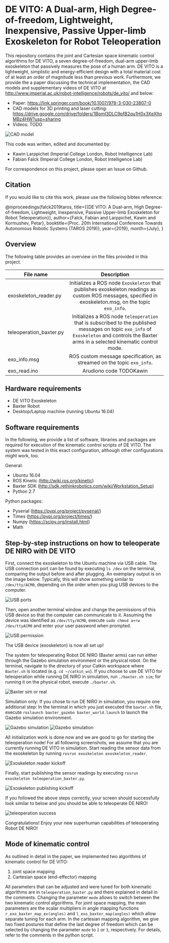 

DE VITO: A Dual-arm, High Degree-of-freedom, Lightweight, Inexpensive, Passive Upper-limb Exoskeleton for Robot Teleoperation
=============================================================================================================================

This repository contains the joint and Cartesian space kinematic control algorithms for DE VITO, a seven degree-of-freedom, dual-arm upper-limb exoskeleton that passively measures the pose of a human arm. DE VITO is a lightweight, simplistic and energy-efficient design with a total material cost of at least an order of magnitude less than previous work. Furthermore, we provide the a paper discussing the technical implementation, the CAD models and supplementary videos of DE VITO at http://www.imperial.ac.uk/robot-intelligence/robots/de_vito/ and below:

* Paper: https://link.springer.com/book/10.1007/978-3-030-23807-0
* CAD models for 3D printing and laser cutting: https://drive.google.com/drive/folders/1BpmI3DLC9pfB2qu1H0x3XeXltqMBz4HW?usp=sharing
* Videos: TODO

![CAD model](Images/DE_VITO_lowqual.jpg)

<!-- ![CAD model with DOFs and kinematic diagram](Images/CAD_model_DOF_kinematic_diagram_lowqual.jpg) -->

This code was written, edited and documented by:

* Kawin Larppichet (Imperial College London, Robot Intelligence Lab)
* Fabian Falck (Imperial College London, Robot Intelligence Lab)

For correspondence on this project, please open an Issue on Github.

Citation
--------

If you would like to cite this work, please use the following bibtex reference: 

@inproceedings{falck2019taros,
  title={{DE VITO: A Dual-arm, High Degree-of-freedom, Lightweight, Inexpensive, Passive Upper-limb Exoskeleton for Robot Teleoperation}},
  author={Falck, Fabian and Larppichet, Kawin and Kormushev, Petar},
  booktitle={Proc. 20th International Conference Towards Autonomous Robotic Systems (TAROS 2019)},
  year={2019},
  month={July},
}

Overview
--------

The following table provides an overview on the files provided in this project.


| File name                  | Description                                                                                                                                                                                 |
| -------------------------- |:-------------------------------------------------------------------------------------------------------------------------------------------------------------------------------------------:|
| exoskeleton_reader.py      | Initializes a ROS node `Exoskeleton` that publishes exoskeleton readings as custom ROS messages, specified in exoskeleton.msg, on the topic `exo_info`.                                     |
| teleoperation_baxter.py    | Initializes a ROS node `teleoperation` that is subscribed to the published messages on topic `exo_info` of `Exoskeleton` and controls the Baxter arms in a selected kinematic control mode. |
| exo_info.msg               | ROS custom message specification, as streamed on the topic `exo_info`.                                                                                                                      |
| exo_read.ino               | Arudiono code TODOKawin                                                                                                                                                                     |

Hardware requirements
---------------------

* DE VITO Exoskeleton
* Baxter Robot
* Desktop/Laptop machine (running Ubuntu 16.04)

Software requirements
---------------------

In the following, we provide a list of software, libraries and packages are required for execution of the kinematic control scripts of DE VITO. The system was tested in this exact configuration, although other configurations might work, too.

General:

* Ubuntu 16.04
* ROS Kinetic (http://wiki.ros.org/kinetic)
* Baxter SDK (http://sdk.rethinkrobotics.com/wiki/Workstation_Setup)
* Python 2.7

Python packages:

* Pyserial (https://pypi.org/project/pyserial/)
* Times (https://pypi.org/project/times/)
* Numpy (https://scipy.org/install.html)
* Math

Step-by-step instructions on how to teleoperate DE NIRO with DE VITO
--------------------------------------------------------------------

First, connect the exoskeleton to the Ubuntu machine via USB cable. The USB connection port can be found by executing `ls /dev` on the terminal, comparing the output before and after plugging. An exemplary output is on the image below. Typically, this will show something similar to `/dev/tty/ACM0`, depending on the order when you plug USB devices to the computer.

![USB ports](Images/usb_ports.png)

Then, open another terminal window and change the permissions of this USB device so that the computer can communicate to it. Assuming the device was identified as `/dev/tty/ACM0`, execute `sudo chmod a+rw /dev/ttyACM0` and enter your user password when prompted.

![USB permission](Images/usb_permission.png)

The USB device (exoskeleton) is now all set up!

The system for teleoperating Robot DE NIRO (Baxter arms) can run either through the Gazebo simulation environment or the physical robot. On the terminal, navigate to the directory of your Catkin workspace where `Baxter.sh` is located (e.g. `cd ~/catkin_ws`). If you choose to use DE VITO for teleoperation while running DE NIRO in simulation, run `./baxter.sh sim`; for running it on the physical robot, execute `./baxter.sh`.

![Baxter sim or real](Images/baxter_sh.png)

Simulation only: If you chose to run DE NIRO in simulation, you require one additional step: In the terminal in which you just executed the `baxter.sh` file, execute `roslaunch baxter_gazebo baxter_world.launch` to launch the Gazebo simulation environment.

![Gazebo simulation](Images/gazebo_sim_1.png)
![Gazebo simulation](Images/gazebo_sim_2.png)

All initialization work is done now and we are good to go for starting the teleoperation node! For all following screenshots, we assume that you are currently running DE VITO in simulation. Start reading the sensor data from the exoskeleton by running `rosrun exoskeleton exoskeleton_reader`.

![Exoskeleton reader kickoff](Images/exoskeleton_reader_kickoff.png)

Finally, start publishing the sensor readings by executing `rosrun exoskeleton teleoperation_baxter.py`.

![Exoskeleton publishing kickoff](Images/teleoperation_baxter_kickoff.png)

If you followed the above steps correctly, your screen should successfully look similar to below and you should be able to teleoperate DE NIRO!

![teleoperation success](Images/teleoperation_success.png)

Congratulations! Enjoy your new superhuman capabilities of teleoperating Robot DE NIRO!


Mode of kinematic control
-------------------------

As outlined in detail in the paper, we implemented two algorithms of kinematic control for DE VITO:

1) joint space mapping
2) Cartesian space (end-effector) mapping

All parameters that can be adjusted and were tuned for both kinematic algorithms are in `teleoperation_baxter.py` and there explained in detail in the comments. Changing the parameter `mode` allows to switch between the two kinematic control algorithms. For joint space mapping, the main parameters are the scalar multipliers in angle mapping functions `r_exo_baxter_map_ex(angles)` and `l_exo_baxter_map(angles)` which allow separate tuning for each arm. In the cartesian mapping algorithm, we give two fixed postures that define the last degree of freedom which can be selected by changing the parameter `mode` to `2` or `3`, respectively. For details, refer to the comments in the python script.

